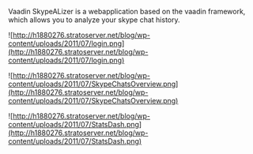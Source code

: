 Vaadin SkypeALizer is a webapplication based on the vaadin framework, which allows you to analyze your skype chat history.

![http://h1880276.stratoserver.net/blog/wp-content/uploads/2011/07/login.png](http://h1880276.stratoserver.net/blog/wp-content/uploads/2011/07/login.png)

![http://h1880276.stratoserver.net/blog/wp-content/uploads/2011/07/SkypeChatsOverview.png](http://h1880276.stratoserver.net/blog/wp-content/uploads/2011/07/SkypeChatsOverview.png)

![http://h1880276.stratoserver.net/blog/wp-content/uploads/2011/07/StatsDash.png](http://h1880276.stratoserver.net/blog/wp-content/uploads/2011/07/StatsDash.png)


